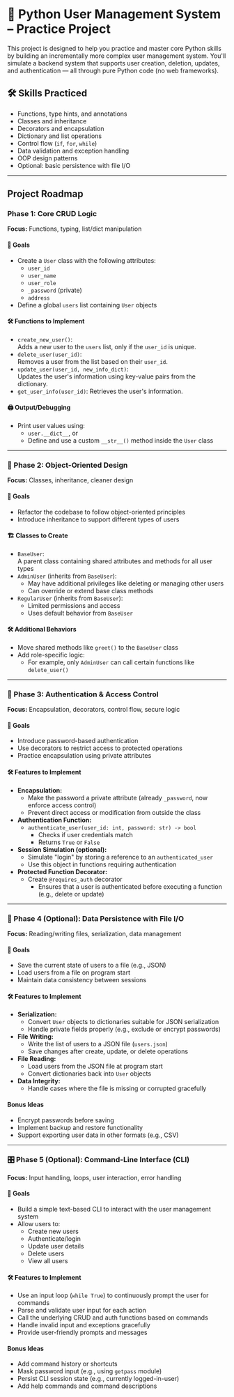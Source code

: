 # 🧠 Python User Management System – Practice Project

This project is designed to help you practice and master core Python skills by building an incrementally more complex user management system. You'll simulate a backend system that supports user creation, deletion, updates, and authentication — all through pure Python code (no web frameworks).

## 🛠️ Skills Practiced
- Functions, type hints, and annotations
- Classes and inheritance
- Decorators and encapsulation
- Dictionary and list operations
- Control flow (`if`, `for`, `while`)
- Data validation and exception handling
- OOP design patterns
- Optional: basic persistence with file I/O
---

## Project Roadmap

### Phase 1: Core CRUD Logic
**Focus:** Functions, typing, list/dict manipulation

#### 📌 Goals
- Create a `User` class with the following attributes:
    - `user_id`
    - `user_name`
    - `user_role`
    - `_password` (private)
    - `address`
- Define a global `users` list containing `User` objects
#### 🛠️ Functions to Implement
- `create_new_user()`:  
    Adds a new user to the `users` list, only if the `user_id` is unique.
- `delete_user(user_id)`:  
    Removes a user from the list based on their `user_id`.
- `update_user(user_id, new_info_dict)`:  
    Updates the user's information using key-value pairs from the dictionary.
- `get_user_info(user_id)`:
    Retrieves the user's information.
#### 🖨️ Output/Debugging
- Print user values using:
    - `user.__dict__`, or
    - Define and use a custom `__str__()` method inside the `User` class
---

### 🧱 Phase 2: Object-Oriented Design
**Focus:** Classes, inheritance, cleaner design

#### 📌 Goals
- Refactor the codebase to follow object-oriented principles
- Introduce inheritance to support different types of users
#### 🏗️ Classes to Create
- `BaseUser`:  
    A parent class containing shared attributes and methods for all user types
- `AdminUser` (inherits from `BaseUser`):  
    - May have additional privileges like deleting or managing other users
    - Can override or extend base class methods
- `RegularUser` (inherits from `BaseUser`):  
    - Limited permissions and access
    - Uses default behavior from `BaseUser`
#### 🛠️ Additional Behaviors
- Move shared methods like `greet()` to the `BaseUser` class
- Add role-specific logic:
    - For example, only `AdminUser` can call certain functions like `delete_user()`
---

### 🔐 Phase 3: Authentication & Access Control
**Focus:** Encapsulation, decorators, control flow, secure logic

#### 📌 Goals
- Introduce password-based authentication
- Use decorators to restrict access to protected operations
- Practice encapsulation using private attributes
#### 🛠️ Features to Implement
- **Encapsulation:**
    - Make the password a private attribute (already `_password`, now enforce access control)
    - Prevent direct access or modification from outside the class
- **Authentication Function:**
  - `authenticate_user(user_id: int, password: str) -> bool`
    - Checks if user credentials match
    - Returns `True` or `False`
- **Session Simulation (optional):**
  - Simulate "login" by storing a reference to an `authenticated_user`
  - Use this object in functions requiring authentication
- **Protected Function Decorator:**
  - Create `@requires_auth` decorator
    - Ensures that a user is authenticated before executing a function (e.g., delete or update)
---

### 💾 Phase 4 (Optional): Data Persistence with File I/O
**Focus:** Reading/writing files, serialization, data management
#### 📌 Goals
- Save the current state of users to a file (e.g., JSON)
- Load users from a file on program start
- Maintain data consistency between sessions
#### 🛠️ Features to Implement
- **Serialization:**
    - Convert `User` objects to dictionaries suitable for JSON serialization
    - Handle private fields properly (e.g., exclude or encrypt passwords)
- **File Writing:**
    - Write the list of users to a JSON file (`users.json`)
    - Save changes after create, update, or delete operations
- **File Reading:**
    - Load users from the JSON file at program start
    - Convert dictionaries back into `User` objects
- **Data Integrity:**
    - Handle cases where the file is missing or corrupted gracefully
#### Bonus Ideas
  - Encrypt passwords before saving
  - Implement backup and restore functionality
  - Support exporting user data in other formats (e.g., CSV)
---
### 🎛️ Phase 5 (Optional): Command-Line Interface (CLI)
**Focus:** Input handling, loops, user interaction, error handling
#### 📌 Goals
- Build a simple text-based CLI to interact with the user management system
- Allow users to:
    - Create new users
    - Authenticate/login
    - Update user details
    - Delete users
    - View all users
#### 🛠️ Features to Implement
- Use an input loop (`while True`) to continuously prompt the user for commands
- Parse and validate user input for each action
- Call the underlying CRUD and auth functions based on commands
- Handle invalid input and exceptions gracefully
- Provide user-friendly prompts and messages
#### Bonus Ideas
  - Add command history or shortcuts
  - Mask password input (e.g., using `getpass` module)
  - Persist CLI session state (e.g., currently logged-in-user)
  - Add help commands and command descriptions
